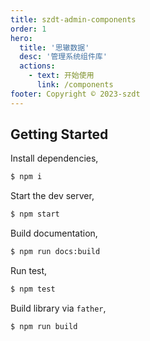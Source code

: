 ```yaml
---
title: szdt-admin-components
order: 1
hero:
  title: '思辙数据'
  desc: '管理系统组件库'
  actions:
    - text: 开始使用
      link: /components
footer: Copyright © 2023-szdt
---
```


## Getting Started

Install dependencies,

```bash
$ npm i
```

Start the dev server,

```bash
$ npm start
```

Build documentation,

```bash
$ npm run docs:build
```

Run test,

```bash
$ npm test
```

Build library via `father`,

```bash
$ npm run build
```

